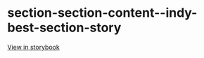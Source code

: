 # section-section-content--indy-best-section-story

[View in storybook](https://raw.githack.com/Independent-Digital-News-and-Media-Ltd/indy-pwamp-sb/PR-2086-sb/index.html?path=/story/section-section-content--indy-best-section-story)